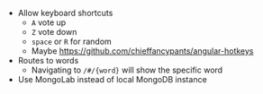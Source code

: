 - Allow keyboard shortcuts
  - `A` vote up
  - `Z` vote down
  - `space` or `R` for random
  - Maybe https://github.com/chieffancypants/angular-hotkeys
- Routes to words
  - Navigating to `/#/{word}` will show the specific word
- Use MongoLab instead of local MongoDB instance
